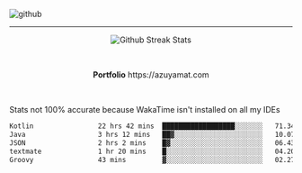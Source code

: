 ![github](https://media.discordapp.net/attachments/881363147364118528/1142610121697021952/background.png?width=1000&height=300)<br>
___
<p align="center">
  <img alt="Github Streak Stats" src="https://streak-stats.demolab.com?user=Azuyamat&theme=transparent&hide_border=true"/>
</p><br>
<p align="center">
      <strong>Portfolio</strong> https://azuyamat.com
</p><br>

Stats not 100% accurate because WakaTime isn't installed on all my IDEs
<!--START_SECTION:waka-->

```txt
Kotlin                22 hrs 42 mins  ██████████████████░░░░░░░   71.34 %
Java                  3 hrs 12 mins   ██▓░░░░░░░░░░░░░░░░░░░░░░   10.07 %
JSON                  2 hrs 2 mins    █▓░░░░░░░░░░░░░░░░░░░░░░░   06.43 %
textmate              1 hr 20 mins    █░░░░░░░░░░░░░░░░░░░░░░░░   04.20 %
Groovy                43 mins         ▓░░░░░░░░░░░░░░░░░░░░░░░░   02.27 %
```

<!--END_SECTION:waka-->
